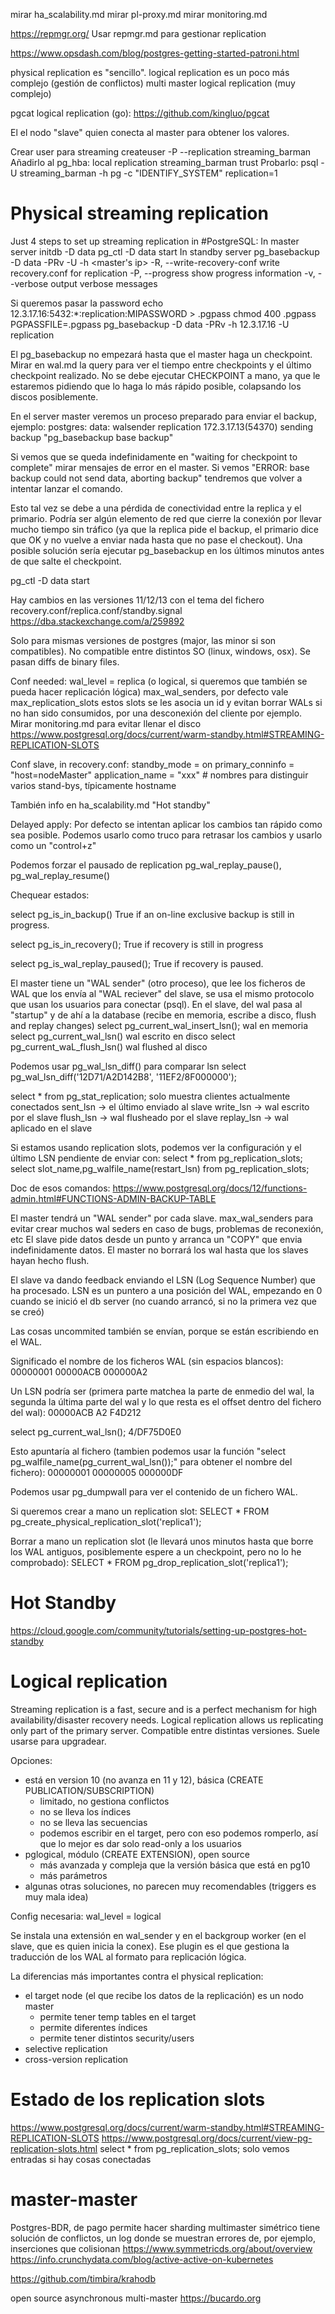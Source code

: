 mirar ha_scalability.md
mirar pl-proxy.md
mirar monitoring.md

https://repmgr.org/
Usar repmgr.md para gestionar replication

https://www.opsdash.com/blog/postgres-getting-started-patroni.html

physical replication es "sencillo".
logical replication es un poco más complejo (gestión de conflictos)
multi master logical replication (muy complejo)

pgcat logical replication (go): https://github.com/kingluo/pgcat


El el nodo "slave" quien conecta al master para obtener los valores.


Crear user para streaming
createuser -P --replication streaming_barman
Añadirlo al pg_hba:
local   replication  streaming_barman  trust
Probarlo:
psql -U streaming_barman -h pg -c "IDENTIFY_SYSTEM" replication=1




# Physical streaming replication
Just 4 steps to set up streaming replication in #PostgreSQL:
In master server
 initdb -D data
 pg_ctl -D data start
In standby server
 pg_basebackup -D data -PRv -U <user> -h <master's ip>
    -R, --write-recovery-conf
                           write recovery.conf for replication
    -P, --progress         show progress information
    -v, --verbose          output verbose messages

 Si queremos pasar la password
 echo 12.3.17.16:5432:*:replication:MIPASSWORD > .pgpass
 chmod 400 .pgpass
 PGPASSFILE=.pgpass pg_basebackup -D data -PRv -h 12.3.17.16 -U replication


 El pg_basebackup no empezará hasta que el master haga un checkpoint.
 Mirar en wal.md la query para ver el tiempo entre checkpoints y el último checkpoint realizado.
 No se debe ejecutar CHECKPOINT a mano, ya que le estaremos pidiendo que lo haga lo más rápido posible, colapsando los discos posiblemente.

 En el server master veremos un proceso preparado para enviar el backup, ejemplo:
 postgres: data: walsender replication 172.3.17.13(54370) sending backup "pg_basebackup base backup"

 Si vemos que se queda indefinidamente en "waiting for checkpoint to complete" mirar mensajes de error en el master.
 Si vemos "ERROR:  base backup could not send data, aborting backup" tendremos que volver a intentar lanzar el comando.

 Esto tal vez se debe a una pérdida de conectividad entre la replica y el primario. Podría ser algún elemento de red que cierre la conexión por llevar mucho tiempo
 sin tráfico (ya que la replica pide el backup, el primario dice que OK y no vuelve a enviar nada hasta que no pase el checkout).
 Una posible solución sería ejecutar pg_basebackup en los últimos minutos antes de que salte el checkpoint.


 pg_ctl -D data start


Hay cambios en las versiones 11/12/13 con el tema del fichero recovery.conf/replica.conf/standby.signal
https://dba.stackexchange.com/a/259892


Solo para mismas versiones de postgres (major, las minor si son compatibles). No compatible entre distintos SO (linux, windows, osx).
Se pasan diffs de binary files.

Conf needed:
wal_level = replica (o logical, si queremos que también se pueda hacer replicación lógica)
max_wal_senders, por defecto vale
max_replication_slots
  estos slots se les asocia un id y evitan borrar WALs si no han sido consumidos, por una desconexión del cliente por ejemplo.
  Mirar monitoring.md para evitar llenar el disco
  https://www.postgresql.org/docs/current/warm-standby.html#STREAMING-REPLICATION-SLOTS

Conf slave, in recovery.conf:
standby_mode = on
primary_conninfo = "host=nodeMaster"
application_name = "xxx"  # nombres para distinguir varios stand-bys, típicamente hostname

También info en ha_scalability.md "Hot standby"


Delayed apply:
Por defecto se intentan aplicar los cambios tan rápido como sea posible.
Podemos usarlo como truco para retrasar los cambios y usarlo como un "control+z"

Podemos forzar el pausado de replication pg_wal_replay_pause(), pg_wal_replay_resume()


Chequear estados:

select pg_is_in_backup()
  True if an on-line exclusive backup is still in progress.

select pg_is_in_recovery();
  True if recovery is still in progress

select pg_is_wal_replay_paused();
  True if recovery is paused.



El master tiene un "WAL sender" (otro proceso), que lee los ficheros de WAL que los envía al "WAL reciever" del slave, se usa el mismo protocolo que usan los usuarios para conectar (psql).
En el slave, del wal pasa al "startup" y de ahí a la database (recibe en memoria, escribe a disco, flush and replay changes)
select pg_current_wal_insert_lsn();
  wal en memoria
select pg_current_wal_lsn()
  wal escrito en disco
select pg_current_waL_flush_lsn()
  wal flushed al disco

Podemos usar pg_wal_lsn_diff() para comparar lsn
select pg_wal_lsn_diff('12D71/A2D142B8', '11EF2/8F000000');

select * from pg_stat_replication;
    solo muestra clientes actualmente conectados
    sent_lsn -> el último enviado al slave
    write_lsn -> wal escrito por el slave
    flush_lsn -> wal flusheado por el slave
    replay_lsn -> wal aplicado en el slave

Si estamos usando replication slots, podemos ver la configuración y el último LSN pendiente de enviar con:
select * from  pg_replication_slots;
select slot_name,pg_walfile_name(restart_lsn) from pg_replication_slots;


Doc de esos comandos: https://www.postgresql.org/docs/12/functions-admin.html#FUNCTIONS-ADMIN-BACKUP-TABLE


El master tendrá un "WAL sender" por cada slave. max_wal_senders para evitar crear muchos wal seders en caso de bugs, problemas de reconexión, etc
El slave pide datos desde un punto y arranca un "COPY" que envia indefinidamente datos.
El master no borrará los wal hasta que los slaves hayan hecho flush.

El slave va dando feedback enviando el LSN (Log Sequence Number) que ha procesado.
LSN es un puntero a una posición del WAL, empezando en 0 cuando se inició el db server (no cuando arrancó, si no la primera vez que se creó)

Las cosas uncommited también se envían, porque se están escribiendo en el WAL.



Significado el nombre de los ficheros WAL (sin espacios blancos):
00000001 00000ACB 000000A2

Un LSN podría ser (primera parte matchea la parte de enmedio del wal, la segunda la última parte del wal y lo que resta es el offset dentro del fichero del wal):
00000ACB A2 F4D212

select pg_current_wal_lsn();
4/DF75D0E0

Esto apuntaría al fichero (tambien podemos usar la función "select pg_walfile_name(pg_current_wal_lsn());" para obtener el nombre del fichero):
00000001 00000005 000000DF


Podemos usar pg_dumpwall para ver el contenido de un fichero WAL.


Si queremos crear a mano un replication slot:
SELECT * FROM pg_create_physical_replication_slot('replica1');

Borrar a mano un replication slot (le llevará unos minutos hasta que borre los WAL antiguos, posiblemente espere a un checkpoint, pero no lo he comprobado):
SELECT * FROM pg_drop_replication_slot('replica1');




# Hot Standby
https://cloud.google.com/community/tutorials/setting-up-postgres-hot-standby



# Logical replication
Streaming replication is a fast, secure and is a perfect mechanism for high availability/disaster recovery needs.
Logical replication allows us replicating only part of the primary server.
Compatible entre distintas versiones.
Suele usarse para upgradear.

Opciones:
  - está en version 10 (no avanza en 11 y 12), básica (CREATE PUBLICATION/SUBSCRIPTION)
    - limitado, no gestiona conflictos
    - no se lleva los índices
    - no se lleva las secuencias
    - podemos escribir en el target, pero con eso podemos romperlo, así que lo mejor es dar solo read-only a los usuarios
  - pglogical, módulo (CREATE EXTENSION), open source
    - más avanzada y compleja que la versión básica que está en pg10
    - más parámetros
  - algunas otras soluciones, no parecen muy recomendables (triggers es muy mala idea)

Config necesaria:
wal_level = logical

Se instala una extensión en wal_sender y en el backgroup worker (en el slave, que es quien inicia la conex).
Ese plugin es el que gestiona la traducción de los WAL al formato para replicación lógica.

La diferencias más importantes contra el physical replication:
  - el target node (el que recibe los datos de la replicación) es un nodo master
    - permite tener temp tables en el target
    - permite diferentes índices
    - permite tener distintos security/users
  - selective replication
  - cross-version replication


# Estado de los replication slots
https://www.postgresql.org/docs/current/warm-standby.html#STREAMING-REPLICATION-SLOTS
https://www.postgresql.org/docs/current/view-pg-replication-slots.html
select * from pg_replication_slots;
  solo vemos entradas si hay cosas conectadas



# master-master
Postgres-BDR, de pago
  permite hacer sharding
  multimaster simétrico
  tiene solución de conflictos, un log donde se muestran errores de, por ejemplo, inserciones que colisionan
https://www.symmetricds.org/about/overview
https://info.crunchydata.com/blog/active-active-on-kubernetes


https://github.com/timbira/krahodb

open source asynchronous multi-master
https://bucardo.org
